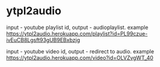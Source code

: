 # ytpl2audio
input - youtube playlist id, output - audioplaylist. example https://ytpl2audio.herokuapp.com/playlist?id=PL99czue-ivEuCB8Lgsft93gUB9EBxbzjg

input - youtube video id, output - redirect to audio. example https://ytpl2audio.herokuapp.com/video?id=OLVZvgWT_40
